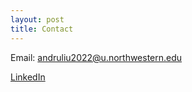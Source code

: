 ```yaml
---
layout: post
title: Contact
---
```


Email: andruliu2022@u.northwestern.edu

[LinkedIn](https://www.linkedin.com/in/andru-liu)